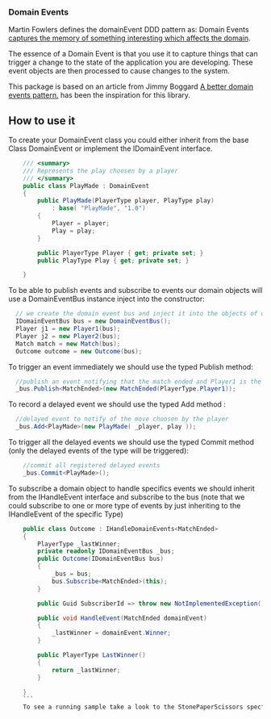 ### Domain Events

Martin Fowlers defines the domainEvent DDD pattern as: Domain Events [captures the memory of something interesting which affects the domain](https://martinfowler.com/eaaDev/DomainEvent.html).

The essence of a Domain Event is that you use it to capture things that can trigger a change to the state of the application you are developing. These event objects are then processed to cause changes to the system.

This package is based on an article from Jimmy Boggard [A better domain events pattern.](https://lostechies.com/jimmybogard/2014/05/13/a-better-domain-events-pattern/) has been the inspiration for this library.

## How to use it

To create your DomainEvent class you could either inherit from the base Class DomainEvent or implement the IDomainEvent interface.

```csharp
    /// <summary>
    /// Represents the play choosen by a player
    /// </summary>
    public class PlayMade : DomainEvent
    {
        public PlayMade(PlayerType player, PlayType play)
            : base( "PlayMade", "1.0")
        {
            Player = player;
            Play = play;
        }

        public PlayerType Player { get; private set; }
        public PlayType Play { get; private set; }

    }
```

To be able to publish events and subscribe to events our domain objects will use a DomainEventBus instance inject into the constructor: 

```cs
  // we create the domain event bus and inject it into the objects of our domain model (normally done using a IoC container) 
  IDomainEventBus bus = new DomainEventBus();
  Player j1 = new Player1(bus);
  Player j2 = new Player2(bus);
  Match match = new Match(bus);
  Outcome outcome = new Outcome(bus);
   ```
  To trigger an event immediately we should use the typed Publish method:
  
  ```cs
    //publish an event notifying that the match ended and Player1 is the winner
    _bus.Publish<MatchEnded>(new MatchEnded(PlayerType.Player1));
 ```
 To record a delayed event we should use the typed Add method :
 
  ```cs
    //delayed event to notify of the move choosen by the player
    _bus.Add<PlayMade>(new PlayMade( _player, play ));
```
To trigger all the delayed events we should use the typed Commit method (only the delayed events of the type will be triggered):
```cs
    //commit all registered delayed events
    _bus.Commit<PlayMade>();
```
To subscribe a domain object to handle specifics events we should inherit from the IHandleEvent interface and subscribe to the bus
(note that we could subscribe to one or more type of events by just inheriting to the IHandleEvent of the specific Type) 
```cs
    public class Outcome : IHandleDomainEvents<MatchEnded>
    {
        PlayerType _lastWinner;
        private readonly IDomainEventBus _bus;
        public Outcome(IDomainEventBus bus)
        {
            _bus = bus;
            bus.Subscribe<MatchEnded>(this);
        }

        public Guid SubscriberId => throw new NotImplementedException();

        public void HandleEvent(MatchEnded domainEvent)
        {
            _lastWinner = domainEvent.Winner;
        }

        public PlayerType LastWinner()
        {
            return _lastWinner;
        }

    }
    ```
    To see a running sample take a look to the StonePaperScissors specflow test example:
    



